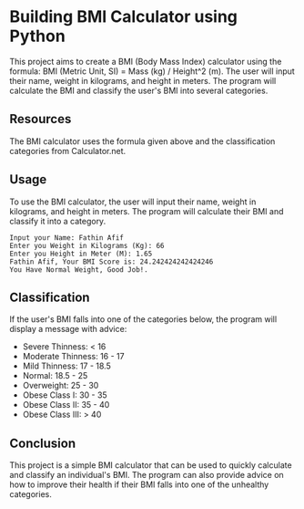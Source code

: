 # Building BMI Calculator using Python
This project aims to create a BMI (Body Mass Index) calculator using the formula: BMI (Metric Unit, SI) = Mass (kg) / Height^2 (m). The user will input their name, weight in kilograms, and height in meters. The program will calculate the BMI and classify the user's BMI into several categories.

## Resources
The BMI calculator uses the formula given above and the classification categories from Calculator.net.

## Usage
To use the BMI calculator, the user will input their name, weight in kilograms, and height in meters. The program will calculate their BMI and classify it into a category.

    Input your Name: Fathin Afif
    Enter you Weight in Kilograms (Kg): 66
    Enter you Height in Meter (M): 1.65
    Fathin Afif, Your BMI Score is: 24.242424242424246
    You Have Normal Weight, Good Job!.

## Classification

If the user's BMI falls into one of the categories below, the program will display a message with advice:

- Severe Thinness: < 16
- Moderate Thinness: 16 - 17
- Mild Thinness: 17 - 18.5
- Normal: 18.5 - 25
- Overweight: 25 - 30
- Obese Class I: 30 - 35
- Obese Class II: 35 - 40
- Obese Class III: > 40

## Conclusion
This project is a simple BMI calculator that can be used to quickly calculate and classify an individual's BMI. The program can also provide advice on how to improve their health if their BMI falls into one of the unhealthy categories.
